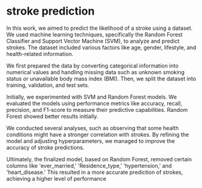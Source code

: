 # stroke prediction
In this work, we aimed to predict the likelihood of a stroke using a dataset. We used machine learning techniques, specifically the Random Forest Classifier and Support Vector Machine (SVM), to analyze and predict strokes. The dataset included various factors like age, gender, lifestyle, and health-related information.

We first prepared the data by converting categorical information into numerical values and handling missing data such as unknown smoking status or unavailable body mass index (BMI). Then, we split the dataset into training, validation, and test sets.

Initially, we experimented with SVM and Random Forest models. We evaluated the models using performance metrics like accuracy, recall, precision, and F1-score to measure their predictive capabilities. Random Forest showed better results initially.

We conducted several analyses, such as observing that some health conditions might have a stronger correlation with strokes. By refining the model and adjusting hyperparameters, we managed to improve the accuracy of stroke predictions.

Ultimately, the finalized model, based on Random Forest, removed certain columns like 'ever_married,' 'Residence_type,' 'hypertension,' and 'heart_disease.' This resulted in a more accurate prediction of strokes, achieving a higher level of performance
